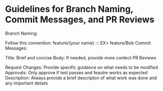 # Guidelines for Branch Naming, Commit Messages, and PR Reviews

Branch Naming:

Follow this convention: feature/{your name} ::: EX> feature/Bob
Commit Messages:

Title: Brief and concise
Body: If needed, provide more contect
PR Reviews

Request Changes: Provide specific guidance on what needs to be modified
Approvals: Only approve if test passes and feautre works as expected
Description: Always provide a brief descripton of what work was done and any important details